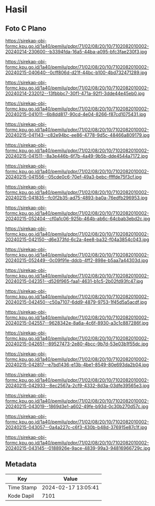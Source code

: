 # Hasil

## Foto C Plano

https://sirekap-obj-formc.kpu.go.id/1a40/pemilu/pdpr/71/02/08/20/10/7102082010002-20240214-230600--b3394fda-16a5-44ba-a095-bfc3fae230f3.jpg

https://sirekap-obj-formc.kpu.go.id/1a40/pemilu/pdpr/71/02/08/20/10/7102082010002-20240215-040640--0cff806d-d21f-44bc-b100-4bd732471289.jpg

https://sirekap-obj-formc.kpu.go.id/1a40/pemilu/pdpr/71/02/08/20/10/7102082010002-20240214-232012--13fbbbc7-30f1-471a-92f1-3dde44e45eb0.jpg

https://sirekap-obj-formc.kpu.go.id/1a40/pemilu/pdpr/71/02/08/20/10/7102082010002-20240215-041011--6b8dd817-90cd-4e04-8266-f87cd1075431.jpg

https://sirekap-obj-formc.kpu.go.id/1a40/pemilu/pdpr/71/02/08/20/10/7102082010002-20240215-041143--c82e94bc-ee86-4778-9d5c-48466a809179.jpg

https://sirekap-obj-formc.kpu.go.id/1a40/pemilu/pdpr/71/02/08/20/10/7102082010002-20240215-041511--8a3e446b-6f7b-4a49-9b5b-dde4544a7172.jpg

https://sirekap-obj-formc.kpu.go.id/1a40/pemilu/pdpr/71/02/08/20/10/7102082010002-20240215-041556--05cde0c6-70ef-49a3-bebc-ffffde75f3cf.jpg

https://sirekap-obj-formc.kpu.go.id/1a40/pemilu/pdpr/71/02/08/20/10/7102082010002-20240215-041835--fc0f2b35-ad75-4893-ba0a-76edfb296953.jpg

https://sirekap-obj-formc.kpu.go.id/1a40/pemilu/pdpr/71/02/08/20/10/7102082010002-20240215-052404--cf0a1c06-925b-464b-ab6c-64cbab3ebd2c.jpg

https://sirekap-obj-formc.kpu.go.id/1a40/pemilu/pdpr/71/02/08/20/10/7102082010002-20240215-042150--d6e373fd-6c2a-4ee8-ba32-f04a3854c043.jpg

https://sirekap-obj-formc.kpu.go.id/1a40/pemilu/pdpr/71/02/08/20/10/7102082010002-20240215-052449--0c09f91e-ddcb-4ff2-898e-b5aa7a44303d.jpg

https://sirekap-obj-formc.kpu.go.id/1a40/pemilu/pdpr/71/02/08/20/10/7102082010002-20240215-042351--d526f965-faa1-4631-b1c5-2b02fd93fc47.jpg

https://sirekap-obj-formc.kpu.go.id/1a40/pemilu/pdpr/71/02/08/20/10/7102082010002-20240215-042450--c50a7107-6dd9-4879-9753-1f45d5a5acdf.jpg

https://sirekap-obj-formc.kpu.go.id/1a40/pemilu/pdpr/71/02/08/20/10/7102082010002-20240215-042557--9628342e-8a6a-4c6f-8930-a3c1c887286f.jpg

https://sirekap-obj-formc.kpu.go.id/1a40/pemilu/pdpr/71/02/08/20/10/7102082010002-20240215-042651--89527473-2e80-4bcc-9b7d-53e03b1f55dc.jpg

https://sirekap-obj-formc.kpu.go.id/1a40/pemilu/pdpr/71/02/08/20/10/7102082010002-20240215-042817--e7bd1436-e13b-4be1-8549-80e693da2b04.jpg

https://sirekap-obj-formc.kpu.go.id/1a40/pemilu/pdpr/71/02/08/20/10/7102082010002-20240215-042933--8ec2567a-2cf9-4332-8d3a-03dfe39565e3.jpg

https://sirekap-obj-formc.kpu.go.id/1a40/pemilu/pdpr/71/02/08/20/10/7102082010002-20240215-043019--1869d3e1-a602-49fe-b93d-0c30b270d57c.jpg

https://sirekap-obj-formc.kpu.go.id/1a40/pemilu/pdpr/71/02/08/20/10/7102082010002-20240215-043057--0a4a227c-c6f3-430b-b48d-376915e87c1f.jpg

https://sirekap-obj-formc.kpu.go.id/1a40/pemilu/pdpr/71/02/08/20/10/7102082010002-20240215-043145--0188926e-9ace-4839-99a3-94816966729c.jpg


## Metadata

| Key        | Value               |
| ---------- | ------------------- |
| Time Stamp | 2024-02-17 13:05:41 |
| Kode Dapil | 7101                |




